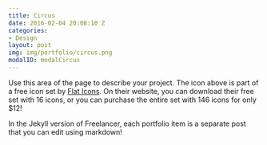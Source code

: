 ```yaml
---
title: Circus
date: 2016-02-04 20:08:10 Z
categories:
- Design
layout: post
img: img/portfolio/circus.png
modalID: modalCircus
---
```


Use this area of the page to describe your project. The icon above is part of a free icon set by [Flat Icons][flat-icons-link]. On their website, you can download their free set with 16 icons, or you can purchase the entire set with 146 icons for only $12!

In the Jekyll version of Freelancer, each portfolio item is a separate post that you can edit using markdown!

[flat-icons-link]: https://sellfy.com/p/8Q9P/jV3VZ/